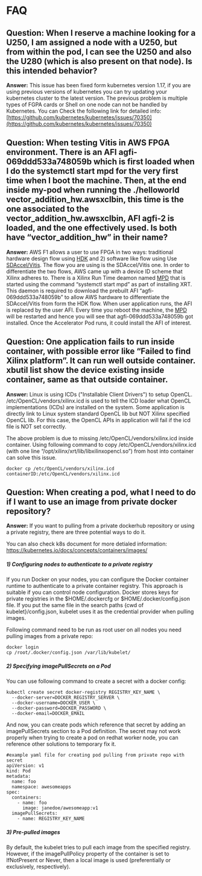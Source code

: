 # FAQ  
## Question: When I reserve a machine looking for a U250, I am assigned a node with a U250, but from within the pod, I can see the U250 and also the U280 (which is also present on that node). Is this intended behavior? ##

**Answer:** This issue has been fixed form kubernetes version 1.17, if you are using previous versions of kubernetes you can try updating your kubernetes cluster to the latest version. The previous problem is multiple types of FGPA cards or Shell on one node can not be handled by Kubernetes. You can Check the following link for detailed info: [https://github.com/kubernetes/kubernetes/issues/70350](https://github.com/kubernetes/kubernetes/issues/70350) 

## Question: When testing Vitis in AWS FPGA environment. There is an AFI agfi-069ddd533a748059b which is first loaded when I do the systemctl start mpd for the very first time when I boot the machine. Then, at the end inside my-pod when running the ./helloworld vector_addition_hw.awsxclbin, this time is the one associated to the vector_addition_hw.awsxclbin, AFI agfi-2 is loaded, and the one effectively used. Is both have “vector_addition_hw” in their name? ##

 **Answer:** AWS F1 allows a user to use FPGA in two ways:  traditional hardware design flow using [HDK](https://clicktime.symantec.com/3DiMRHsPYvzA8YqaAYokmLV6H2?u=https%3A%2F%2Fgithub.com%2Faws%2Faws-fpga%2Fblob%2Fmaster%2Fhdk%2FREADME.md) and  2) software like flow using Use [SDAccel/Vitis](https://clicktime.symantec.com/3MGuf45R2JanX4SS6wJtNTM6H2?u=https%3A%2F%2Fgithub.com%2Faws%2Faws-fpga%2Fblob%2Fmaster%2FSDAccel%2FREADME.md). The flow you are using is the SDAccel/Vitis one. In order to differentiate the two flows, AWS came up with a device ID scheme that Xilinx adheres to. There is a Xilinx Run Time deamon named [MPD](https://clicktime.symantec.com/3Rz2catG2XLeoDpWiMmdeq36H2?u=https%3A%2F%2Fxilinx.github.io%2FXRT%2Fmaster%2Fhtml%2Fcloud_vendor_support.html) that is started using the command “systemctl start mpd”  as part of installing XRT. This daemon is required to download the prebuilt AFI “agfi-069ddd533a748059b” to allow AWS hardware to differentiate the SDAccel/Vitis from form the HDK flow. When user application runs, the AFI is replaced by the user AFI. Every time you reboot the machine, the [MPD](https://clicktime.symantec.com/3Rz2catG2XLeoDpWiMmdeq36H2?u=https%3A%2F%2Fxilinx.github.io%2FXRT%2Fmaster%2Fhtml%2Fcloud_vendor_support.html) will be restarted and hence you will see that agfi-069ddd533a748059b got installed. Once the Accelerator Pod runs, it could install the AFI of interest.

## Question: One application fails to run inside container, with possible error like “Failed to find Xilinx platform”. It can run well outside container. xbutil list show the device existing inside container, same as that outside container. ##

**Answer:** Linux is using ICDs ("Installable Client Drivers") to setup OpenCL. /etc/OpenCL/vendors/xilinx.icd is used to tell the ICD loader what OpenCL implementations (ICDs) are installed on the system. Some application is directly link to Linux system standard OpenCL lib but NOT Xilinx specified OpenCL lib. For this case, the OpenCL APIs in application will fail if the icd file is NOT set correctly.

The above problem is due to missing /etc/OpenCL/vendors/xilinx.icd inside container. Using following command to copy /etc/OpenCL/vendors/xilinx.icd (with one line “/opt/xilinx/xrt/lib/libxilinxopencl.so”) from host into container can solve this issue.
```
docker cp /etc/OpenCL/vendors/xilinx.icd containerID:/etc/OpenCL/vendors/xilinx.icd
```

## Question: When creating a pod, what I need to do if I want to use an image from private docker repository? ##

**Answer:**
If you want to pulling from a private dockerhub repository or using a private registry, there are three potential ways to do it.

You can also check k8s document for more detialed information: https://kubernetes.io/docs/concepts/containers/images/

##### 1) Configuring nodes to authenticate to a private registry
If you run Docker on your nodes, you can configure the Docker container runtime to authenticate to a private container registry. This approach is suitable if you can control node configuration. Docker stores keys for private registries in the $HOME/.dockercfg or $HOME/.docker/config.json file. If you put the same file in the search paths {cwd of kubelet}/config.json, kubelet uses it as the credential provider when pulling images.

Following command need to be run as root user on all nodes you need pulling images from a private repo:
```
docker login
cp /root/.docker/config.json /var/lib/kubelet/
```

##### 2) Specifying imagePullSecrets on a Pod
You can use following command to create a secret with a docker config:

```
kubectl create secret docker-registry REGISTRY_KEY_NAME \
  --docker-server=DOCKER_REGISTRY_SERVER \
  --docker-username=DOCKER_USER \
  --docker-password=DOCKER_PASSWORD \
  --docker-email=DOCKER_EMAIL
```

And now, you can create pods which reference that secret by adding an imagePullSecrets section to a Pod definition.
The secret may not work properly when trying to create a pod on redhat worker node, you can reference other solutions to temporary fix it.
```
#example yaml file for creating pod pulling from private repo with secret
apiVersion: v1
kind: Pod
metadata:
  name: foo
  namespace: awesomeapps
spec:
  containers:
    - name: foo
      image: janedoe/awesomeapp:v1
  imagePullSecrets:
    - name: REGISTRY_KEY_NAME
```

##### 3) Pre-pulled images
By default, the kubelet tries to pull each image from the specified registry. However, if the imagePullPolicy property of the container is set to IfNotPresent or Never, then a local image is used (preferentially or exclusively, respectively).

